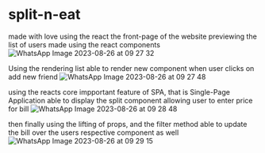 # split-n-eat
made with love using the react
the front-page of the website previewing the list of users made using the react components
![WhatsApp Image 2023-08-26 at 09 27 32](https://github.com/Thirumalesh-01/split-n-eat/assets/112425259/eee930f9-db22-4dea-bb39-46c0bcf78d27)

Using the rendering list able to render new component when user clicks on add new friend
![WhatsApp Image 2023-08-26 at 09 27 48](https://github.com/Thirumalesh-01/split-n-eat/assets/112425259/5bddaaeb-c7bf-4668-af83-156db91e55c1)

using the reacts core impportant feature of SPA, that is Single-Page Application able to display the split component allowing user to enter price for bill
![WhatsApp Image 2023-08-26 at 09 28 48](https://github.com/Thirumalesh-01/split-n-eat/assets/112425259/ec90484b-cbee-4996-957b-e5064d187a40)

then finally using the lifting of props, and the filter method able to update the bill over the users respective component as well
![WhatsApp Image 2023-08-26 at 09 29 15](https://github.com/Thirumalesh-01/split-n-eat/assets/112425259/b1aab01c-0bf2-4d5b-8dbf-1bc08277cb76)
